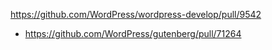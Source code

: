 https://github.com/WordPress/wordpress-develop/pull/9542

* https://github.com/WordPress/gutenberg/pull/71264
